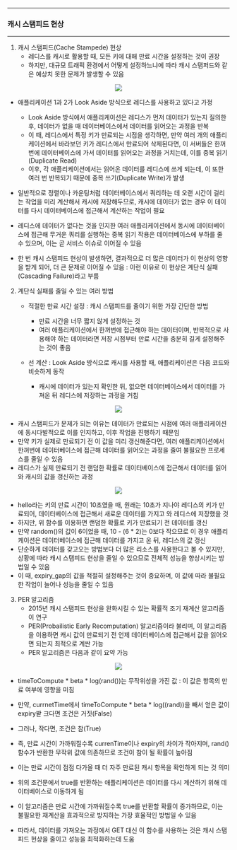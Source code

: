 -----
### 캐시 스탬피드 현상
-----
1. 캐시 스탬피드(Cache Stampede) 현상
   - 레디스를 캐시로 활용할 때, 모든 키에 대해 만료 시간을 설정하는 것이 권장
   - 하지만, 대규모 트래픽 환경에서 어떻게 설정하느냐에 따라 캐시 스탬퍼드와 같은 예상치 못한 문제가 발생할 수 있음
<div align="center">
<img src="https://github.com/user-attachments/assets/399772b1-a8fe-4e55-8150-7e5c326d130e">
</div>

   - 애플리케이션 1과 2가 Look Aside 방식으로 레디스를 사용하고 있다고 가정
     + Look Aside 방식에서 애플리케이션은 레디스가 먼저 데이터가 있는지 질의한 후, 데이터가 없을 때 데이터베이스에서 데이터를 읽어오는 과정을 반복
     + 이 때, 레디스에서 특정 키가 만료되는 시점을 생각하면, 만약 여러 개의 애플리케이션에서 바라보던 키가 레디스에서 만료되어 삭제된다면, 이 서버들은 한꺼번에 데이터베이스에 가서 데이터를 읽어오는 과정을 거치는데, 이를 중복 읽기(Duplicate Read)
     + 이후, 각 애플리케이션에서는 읽어온 데이터를 레디스에 쓰게 되는데, 이 또한 여러 번 반복되기 때문에 중복 쓰기(Duplicate Write)가 발생

   - 일반적으로 정렬이나 카운팅처럼 데이터베이스에서 쿼리하는 데 오랜 시간이 걸리는 작업을 미리 계산해서 캐시에 저장해두므로, 캐시에 데이터가 없는 경우 이 데이터를 다시 데이터베이스에 접근해서 계산하는 작업이 필요
   - 레디스에 데이터가 없다는 것을 인지한 여러 애플리케이션에서 동시에 데이터베이스에 접근해 무거운 쿼리를 실행하는 중복 읽기 작용은 데이터베이스에 부하를 줄 수 있으며, 이는 곧 서비스 이슈로 이어질 수 있음
   - 한 번 캐시 스탬피드 현상이 발생하면, 결과적으로 더 많은 데이터가 이 현상의 영향을 받게 되어, 더 큰 문제로 이어질 수 있음 : 이런 이유로 이 현상은 계단식 실패(Cascading Failure)라고 부름

2. 계단식 실패를 줄일 수 있는 여러 방법
   - 적절한 만료 시간 설정 : 캐시 스탬피드를 줄이기 위한 가장 간단한 방법
     + 만료 시간을 너무 짧지 않게 설정하는 것
     + 여러 애플리케이션에서 한꺼번에 접근해야 하는 데이터이며, 반복적으로 사용해야 하는 데이터라면 저장 시점부터 만료 시간을 충분히 길게 설정해주는 것이 좋음

   - 선 계산 : Look Aside 방식으로 캐시를 사용할 때, 애플리케이션은 다음 코드와 비슷하게 동작
     + 캐시에 데이터가 있는지 확인한 뒤, 없으면 데이터베이스에서 데이터를 가져온 뒤 레디스에 저장하는 과정을 거침
<div align="center">
<img src="https://github.com/user-attachments/assets/00d5668c-908f-4403-bb8a-b349af6d7a63">
</div>

   - 캐시 스탬피드가 문제가 되는 이유는 데이터가 만료되는 시점에 여러 애플리케이션에 동시다발적으로 이를 인지하고, 이후 작업을 진행하기 때문임
   - 만약 키가 실제로 만료되기 전 이 값을 미리 갱신해준다면, 여러 애플리케이션에서 한꺼번에 데이터베이스에 접근해 데이터를 읽어오는 과정을 줄여 불필요한 프로세스를 줄일 수 있음
   - 레디스가 실제 만료되기 전 랜덤한 확률로 데이터베이스에 접근해서 데이터를 읽어와 캐시의 값을 갱신하는 과정
<div align="center">
<img src="https://github.com/user-attachments/assets/f99b2291-646f-44f8-aa45-d684d6d2a34c">
</div>

   - hello라는 키의 만료 시간이 10초였을 때, 원래는 10초가 지나야 레디스의 키가 만료되어, 데이터베이스에 접근해서 새로운 데이터를 가지고 와 레디스에 저장했을 것
   - 하지만, 위 함수를 이용하면 랜덤한 확률로 키가 만료되기 전 데이터를 갱신
   - 만약 random()의 값이 6이었을 때, 10 - (6 * 2)는 0보다 작으므로 이 경우 애플리케이션은 데이터베이스에 접근해 데이터를 가지고 온 뒤, 레디스의 값 갱신
   - 단순하게 데이터를 갖고오는 방법보다 더 많은 리소스를 사용한다고 볼 수 있지만, 상황에 따라 캐시 스탬피드 현상을 줄일 수 있으므로 전체적 성능을 향상시키는 방법일 수 있음
   - 이 때, expiry_gap의 값을 적절히 설정해주는 것이 중요하며, 이 값에 따라 불필요한 작업이 늘어나 성능을 줄일 수 있음

3. PER 알고리즘
   - 2015년 캐시 스탬피드 현상을 완화시킬 수 있는 확률적 조기 재계산 알고리즘이 연구
   - PER(Probailistic Early Recomputation) 알고리즘이라 불리며, 이 알고리즘을 이용하면 캐시 값이 만료되기 전 언제 데이터베이스에 접근해서 값을 읽어오면 되는지 최적으로 계싼 가능
   - PER 알고리즘은 다음과 같이 요약 가능
<div align="center">
<img src="https://github.com/user-attachments/assets/74112e9c-7662-4f0a-8e33-450a48f8e275">
</div>

   - timeToCompute * beta * log(rand())는 무작위성을 가진 값 : 이 값은 항목의 만료 여부에 영향을 미침
   - 만약, currnetTime에서 timeToCompute * beta * log((rand))을 빼서 얻은 값이 expiry봗 크다면 조건은 거짓(False)
   - 그러나, 작다면, 조건은 참(True)
   - 즉, 만료 시간이 가까워질수록 currenTime이나 expiry의 차이가 작아지며, rand() 함수가 반환한 무작위 값에 의존하므로 조건이 참이 될 확률이 높아짐
   - 이는 만료 시간이 점점 다가올 때 더 자주 만료된 캐시 항목을 확인하게 되는 것 의미

   - 위의 조건문에서 true를 반환하는 애플리케이션은 데이터를 다시 계산하기 위해 데이터베이스로 이동하게 됨
   - 이 알고리즘은 만료 시간에 가까워질수록 true를 반환할 확률이 증가하므로, 이는 불필요한 재계산을 효과적으로 방지하는 가장 효율적인 방법일 수 있음
   - 따라서, 데이터를 가져오는 과정에서 GET 대신 이 함수를 사용하는 것은 캐시 스탬피드 현상을 줄이고 성능을 최적화하는데 도움
